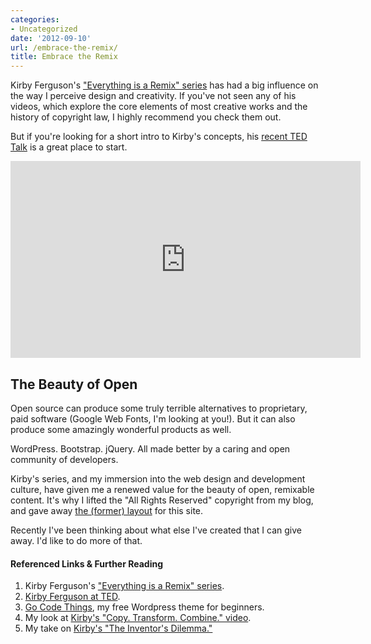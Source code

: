 ```yaml
---
categories:
- Uncategorized
date: '2012-09-10'
url: /embrace-the-remix/
title: Embrace the Remix
---
```


Kirby Ferguson's <a href="http://www.everythingisaremix.info/watch-the-series/">"Everything is a Remix" series</a> has had a big influence on the way I perceive design and creativity. If you've not seen any of his videos, which explore the core elements of most creative works and the history of copyright law, I highly recommend you check them out.

But if you're looking for a short intro to Kirby's concepts, his <a href="http://www.ted.com/talks/kirby_ferguson_embrace_the_remix.html">recent TED Talk</a> is a great place to start.

<iframe class="alignc" width="560" height="315" src="https://www.youtube.com/embed/zd-dqUuvLk4?rel=0" frameborder="0" allowfullscreen></iframe>

<h2>The Beauty of Open</h2>

Open source can produce some truly terrible alternatives to proprietary, paid software (Google Web Fonts, I'm looking at you!). But it can also produce some amazingly wonderful products as well.

WordPress. Bootstrap. jQuery. All made better by a caring and open community of developers.

Kirby's series, and my immersion into the web design and development culture, have given me a renewed value for the beauty of open, remixable content. It's why I lifted the "All Rights Reserved" copyright from my blog, and gave away <a href="https://gomakethings.com/go-code-things/">the (former) layout</a> for this site.

Recently I've been thinking about what else I've created that I can give away. I'd like to do more of that.

<h4>Referenced Links & Further Reading</h4>
<ol>
<li>Kirby Ferguson's <a href="http://www.everythingisaremix.info/watch-the-series/">"Everything is a Remix" series</a>.</li>
<li><a href="http://www.ted.com/talks/kirby_ferguson_embrace_the_remix.html">Kirby Ferguson at TED</a>.</li>
<li><a href="https://gomakethings.com/go-code-things/">Go Code Things</a>, my free Wordpress theme for beginners.</li>
<li>My look at <a href="https://gomakethings.com/copy-transform-combine/">Kirby's "Copy. Transform. Combine." video</a>.</li>
<li>My take on <a href="https://gomakethings.com/the-inventors-dilemma/">Kirby's "The Inventor's Dilemma."</a></li>
</ol>